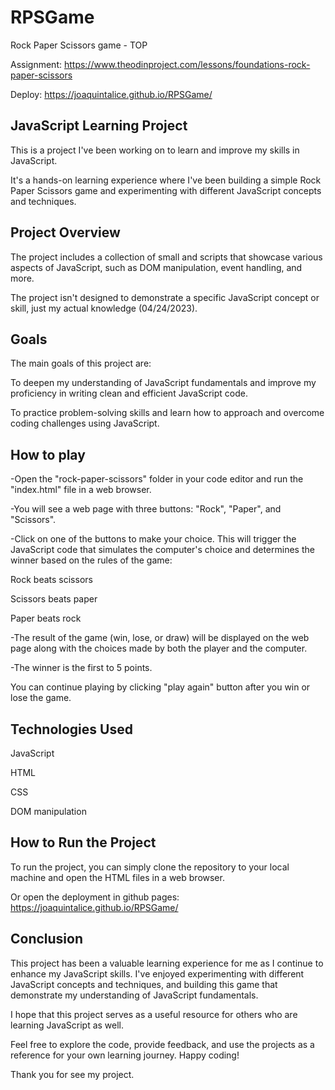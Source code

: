 # RPSGame
Rock Paper Scissors game - TOP

Assignment:
https://www.theodinproject.com/lessons/foundations-rock-paper-scissors

Deploy: 
https://joaquintalice.github.io/RPSGame/


## JavaScript Learning Project
This is a project I've been working on to learn and improve my skills in JavaScript.

It's a hands-on learning experience where I've been building a simple Rock Paper Scissors game and experimenting with different JavaScript concepts and techniques.

## Project Overview
The project includes a collection of small and scripts that showcase various aspects of JavaScript, such as DOM manipulation, event handling, and more. 

The project isn't designed to demonstrate a specific JavaScript concept or skill, just my actual knowledge (04/24/2023).

## Goals
The main goals of this project are:

To deepen my understanding of JavaScript fundamentals and improve my proficiency in writing clean and efficient JavaScript code.

To practice problem-solving skills and learn how to approach and overcome coding challenges using JavaScript.

## How to play

-Open the "rock-paper-scissors" folder in your code editor and run the "index.html" file in a web browser.

-You will see a web page with three buttons: "Rock", "Paper", and "Scissors".

-Click on one of the buttons to make your choice. This will trigger the JavaScript code that simulates the computer's choice and determines the winner based on the rules of the game:

Rock beats scissors

Scissors beats paper

Paper beats rock

-The result of the game (win, lose, or draw) will be displayed on the web page along with the choices made by both the player and the computer.

-The winner is the first to 5 points.

You can continue playing by clicking "play again" button after you win or lose the game.

## Technologies Used

JavaScript

HTML

CSS

DOM manipulation


## How to Run the Project
To run the project, you can simply clone the repository to your local machine and open the HTML files in a web browser. 

Or open the deployment in github pages: https://joaquintalice.github.io/RPSGame/

## Conclusion
This project has been a valuable learning experience for me as I continue to enhance my JavaScript skills. I've enjoyed experimenting with different JavaScript concepts and techniques, and building this game that demonstrate my understanding of JavaScript fundamentals. 

I hope that this project serves as a useful resource for others who are learning JavaScript as well. 

Feel free to explore the code, provide feedback, and use the projects as a reference for your own learning journey. Happy coding!

Thank you for see my project.